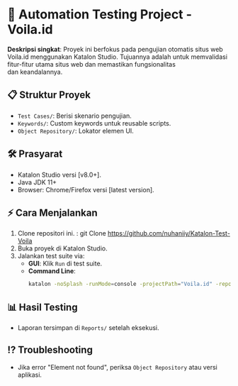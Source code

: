 # 🚀 Automation Testing Project - Voila.id
**Deskripsi singkat**: Proyek ini berfokus pada pengujian otomatis situs web Voila.id menggunakan Katalon Studio. Tujuannya adalah untuk memvalidasi fitur-fitur utama situs web dan memastikan fungsionalitas dan keandalannya. 

## 📋 Struktur Proyek  
- `Test Cases/`: Berisi skenario pengujian.  
- `Keywords/`: Custom keywords untuk reusable scripts.  
- `Object Repository/`: Lokator elemen UI.  

## 🛠️ Prasyarat  
- Katalon Studio versi [v8.0+]. 
- Java JDK 11+ 
- Browser: Chrome/Firefox versi [latest version].  

## ⚡ Cara Menjalankan  
1. Clone repositori ini.  : git Clone https://github.com/nuhaniiy/Katalon-Test-Voila 
2. Buka proyek di Katalon Studio.  
3. Jalankan test suite via:  
   - **GUI**: Klik `Run` di test suite.  
   - **Command Line**:  
     ```bash
     katalon -noSplash -runMode=console -projectPath="Voila.id" -reportFolder="Reports" -testSuitePath="Test Suites/login.ts"  
     ```

## 📊 Hasil Testing  
- Laporan tersimpan di `Reports/` setelah eksekusi.  

## ⁉️ Troubleshooting  
- Jika error "Element not found", periksa `Object Repository` atau versi aplikasi.  